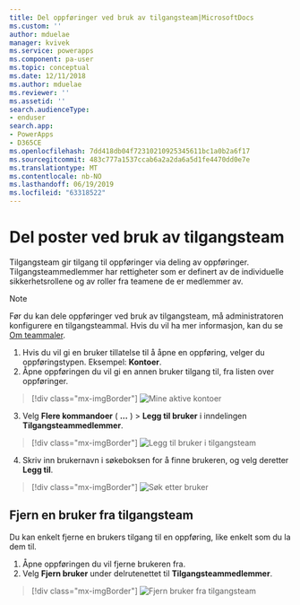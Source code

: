 ```yaml
---
title: Del oppføringer ved bruk av tilgangsteam|MicrosoftDocs
ms.custom: ''
author: mduelae
manager: kvivek
ms.service: powerapps
ms.component: pa-user
ms.topic: conceptual
ms.date: 12/11/2018
ms.author: mduelae
ms.reviewer: ''
ms.assetid: ''
search.audienceType:
- enduser
search.app:
- PowerApps
- D365CE
ms.openlocfilehash: 7dd418db04f72310210925345611bc1a0b2a6f17
ms.sourcegitcommit: 483c777a1537ccab6a2a2da6a5d1fe4470dd0e7e
ms.translationtype: MT
ms.contentlocale: nb-NO
ms.lasthandoff: 06/19/2019
ms.locfileid: "63318522"
---
```

# <a name="share-records-using-access-team"></a>Del poster ved bruk av tilgangsteam

Tilgangsteam gir tilgang til oppføringer via deling av oppføringer. Tilgangsteammedlemmer har rettigheter som er definert av de individuelle sikkerhetsrollene og av roller fra teamene de er medlemmer av. 

> [!NOTE]
> Før du kan dele oppføringer ved bruk av tilgangsteam, må administratoren konfigurere en tilgangsteammal. Hvis du vil ha mer informasjon, kan du se [Om teammaler](https://docs.microsoft.com/previous-versions/dynamicscrm-2016/admins-customizers-dynamics-365/mt812239(v%3dcrm.8)). 

1. Hvis du vil gi en bruker tillatelse til å åpne en oppføring, velger du oppføringstypen. Eksempel: **Kontoer**.
2. Åpne oppføringen du vil gi en annen bruker tilgang til, fra listen over oppføringer.

  > [!div class="mx-imgBorder"]
  > ![Mine aktive kontoer](media/AccessTeam1.png "Mine aktive kontoer")

3. Velg **Flere kommandoer** ( **...** ) > **Legg til bruker** i inndelingen **Tilgangsteammedlemmer**.

  > [!div class="mx-imgBorder"]
  > ![Legg til bruker i tilgangsteam](media/AccessTeam2.png "Legg til bruker i tilgangsteam")

 4. Skriv inn brukernavn i søkeboksen for å finne brukeren, og velg deretter **Legg til**.
  
  > [!div class="mx-imgBorder"]
  > ![Søk etter bruker](media/AccessTeam3.png "Søk etter bruker")  
  
 
## <a name="remove-a-user-from-access-teams"></a>Fjern en bruker fra tilgangsteam

 Du kan enkelt fjerne en brukers tilgang til en oppføring, like enkelt som du la dem til.
 
1.  Åpne oppføringen du vil fjerne brukeren fra.
2.  Velg **Fjern bruker** under delrutenettet til **Tilgangsteammedlemmer**.

  > [!div class="mx-imgBorder"]
  > ![Fjern bruker fra tilgangsteam](media/AccessTeam4.png "Fjern bruker fra tilgangsteam")  
  
  
